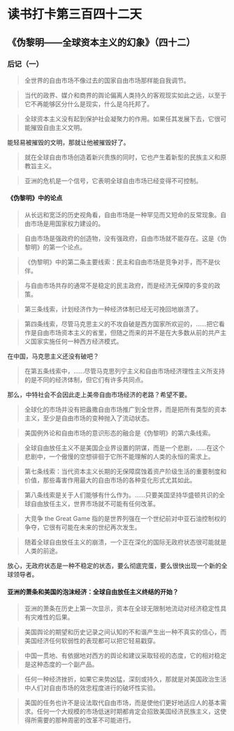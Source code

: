 读书打卡第三百四十二天
===
《伪黎明——全球资本主义的幻象》（四十二）
---

### 后记（一）

> 全世界的自由市场不像过去的国家自由市场那样能自我调节。

> 当代的政界、媒介和商界的舆论偏离人类持久的客观现实如此之远，以至于它不再能够区分什么是现实，什么是乌托邦了。

> 全球资本主义没有起到保护社会凝聚力的作用。如果任其发展下去，它很可能摧毁自由主义文明。

能轻易被摧毁的文明，那就让他被摧毁好了。

> 就在全球自由市场创造着新兴贵族的同时，它也产生着新型的民族主义和原教旨主义。

> 亚洲的危机是一个信号，它表明全球自由市场已经变得不可控制。

#### 《伪黎明》中的论点

> 从长远和宽泛的历史视角看，自由市场是一种罕见而又短命的反常现象。自由市场是用国家权力建设的。

> 自由市场是强政府的创造物，没有强政府，自由市场就不能存在。这是《伪黎明》的第一个论点。

> 《伪黎明》中的第二条主要线索：民主和自由市场是竞争对手，而不是伙伴。

> 与自由市场共存的通常不是稳定的民主政府，而是经济无保障的多变的政策。

> 第三条线索，计划经济作为一种经济体制已经无可挽回地崩溃了。

> 第四条线索，尽管马克思主义的不攻自破是西方国家所欢迎的，……把它看作是自由市场资本主义的省里，但随之而来的并不是在大多数从前的共产主义国家实施任何一种西方经济模式。

在中国，马克思主义还没有破吧？

> 在第五条线索中，……尽管马克思列宁主义和自由市场经济理性主义所支持的是不同的经济体制，但它们有许多共同点。

那么，中特社会不会因此走上美帝自由市场经济的老路？希望不要。

> 全球化的市场并没有把盎撒自由市场推广到全世界，而是把所有类型的资本主义，至少是自由市场的变种抛入了流动状态。

> 美国例外论和自由市场的意识形态的融合是《伪黎明》的第六条线索。

> 全球自由放任主义不是美国企业界设置的阴谋，而是一个悲剧，……在这个悲剧中，一个傲慢的空想徘徊于它所不能理解的人类的永恒的需求上。

> 第七条线索：当代资本主义长期的无保障腐蚀着资产阶级生活的重要制度和价值，那些毒害作用最大的自由市场的各种变化形式尤其如此。

> 第八条线索是关于人们能够有什么作为。……只要美国坚持华盛顿共识的全球自由放任主义，世界市场就不可能有任何改革。

> 大竞争 the Great Game 指的是世界列强在一个世纪前对中亚石油控制权的争夺，它很有可能在未来的世纪再次发生。

> 随着全球自由放任主义的崩溃，一个正在深化的国际无政府状态很可能就是人类的前途。

放心，无政府状态是一种不稳定的状态，要么彻底完蛋，要么很快出现一个新的全球领导者。

#### 亚洲的萧条和美国的泡沫经济：全球自由放任主义终结的开始？

> 亚洲的萧条在历史上第一次显示，资本在全球无限制地流动对经济稳定性具有灾难性的后果。

> 美国舆论的期望和历史记录之间认知的不和谐产生出一种不真实的信心，而美国经济任何软弱性的表现都可以把它轻易戳穿。

> 中国一贯地、有依据地对西方的舆论和建议采取轻视的态度，它的相对稳定是这种态度的一个副产品。

> 任何一种经济挫折，如果它来势凶猛，深刻或持久，那就是对美国政治生活中人们对自由市场的效忠程度进行的破坏性实验。

> 美国的任务也许不是设法取代自由市场，而是使他们更好地适应人的基本需求。任何一个大规模的市场低迷时期都肯定会招致美国经济民族主义，这使得所需要的那种周密的改革不可能进行。